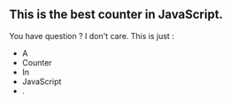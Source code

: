 ## This is the best counter in JavaScript.

You have question ? I don't care. This is just :


* A
* Counter
* In
* JavaScript
* .
